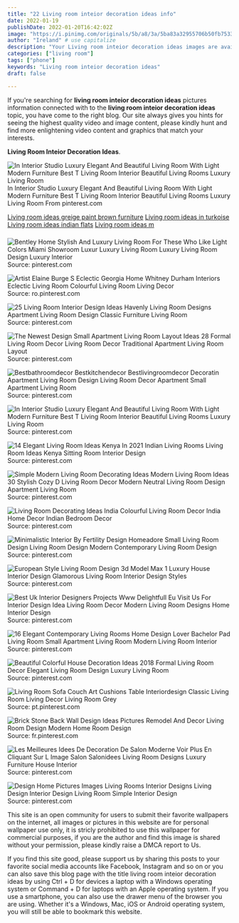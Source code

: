 ```yaml
---
title: "22 Living room inteior decoration ideas info"
date: 2022-01-19
publishDate: 2022-01-20T16:42:02Z
image: "https://i.pinimg.com/originals/5b/a8/3a/5ba83a32955706b50fb753351ddc7255.jpg"
author: "Ireland" # use capitalize
description: "Your Living room inteior decoration ideas images are available in this site. Living room inteior decoration ideas are a topic that is being searched for and liked by netizens now. You can Get the Living room inteior decoration ideas files here. Download all royalty-free photos."
categories: ["living room"]
tags: ["phone"]
keywords: "Living room inteior decoration ideas"
draft: false

---
```


If you're searching for **living room inteior decoration ideas** pictures information connected with to the **living room inteior decoration ideas** topic, you have come to the right  blog.  Our site always  gives you  hints  for seeing  the highest  quality video and image  content, please kindly hunt and find more enlightening video content and graphics  that match your interests.

**Living Room Inteior Decoration Ideas**. 

![In Interior Studio Luxury Elegant And Beautiful Living Room With Light Modern Furniture Best T Living Room Interior Beautiful Living Rooms Luxury Living Room](https://i.pinimg.com/originals/99/48/df/9948df5559d944e5a8ecdb78450f2e87.png "In Interior Studio Luxury Elegant And Beautiful Living Room With Light Modern Furniture Best T Living Room Interior Beautiful Living Rooms Luxury Living Room")
In Interior Studio Luxury Elegant And Beautiful Living Room With Light Modern Furniture Best T Living Room Interior Beautiful Living Rooms Luxury Living Room From pinterest.com

[Living room ideas greige paint brown furniture](/living-room-ideas-greige-paint-brown-furniture/)
[Living room ideas in turkoise](/living-room-ideas-in-turkoise/)
[Living room ideas indian flats](/living-room-ideas-indian-flats/)
[Living room ideas m](/living-room-ideas-m/)



### 

 


![Bentley Home Stylish And Luxury Living Room For These Who Like Light Colors Miami Showroom Luxur Luxury Living Room Luxury Living Room Design Luxury Interior](https://i.pinimg.com/736x/a3/5e/fa/a35efabbae3b008891d16698c4bcc937--bentley-home-luxury-living-rooms.jpg "Bentley Home Stylish And Luxury Living Room For These Who Like Light Colors Miami Showroom Luxur Luxury Living Room Luxury Living Room Design Luxury Interior")
Source: pinterest.com

 

![Artist Elaine Burge S Eclectic Georgia Home Whitney Durham Interiors Eclectic Living Room Colourful Living Room Living Decor](https://i.pinimg.com/originals/75/36/7c/75367c7a67220184bd623f428c438d37.jpg "Artist Elaine Burge S Eclectic Georgia Home Whitney Durham Interiors Eclectic Living Room Colourful Living Room Living Decor")
Source: ro.pinterest.com

 

![25 Living Room Interior Design Ideas Havenly Living Room Designs Apartment Living Room Design Classic Furniture Living Room](https://i.pinimg.com/originals/5d/2e/dd/5d2edd23f75683399970a462cf06c902.jpg "25 Living Room Interior Design Ideas Havenly Living Room Designs Apartment Living Room Design Classic Furniture Living Room")
Source: pinterest.com

 

![The Newest Design Small Apartment Living Room Layout Ideas 28 Formal Living Room Decor Living Room Decor Traditional Apartment Living Room Layout](https://i.pinimg.com/564x/cf/3a/c4/cf3ac4f3227baf6b6c8eb0d2e8a5d38c.jpg "The Newest Design Small Apartment Living Room Layout Ideas 28 Formal Living Room Decor Living Room Decor Traditional Apartment Living Room Layout")
Source: pinterest.com

 

![Bestbathroomdecor Bestkitchendecor Bestlivingroomdecor Decoratin Apartment Living Room Design Living Room Decor Apartment Small Apartment Living Room](https://i.pinimg.com/originals/c8/62/46/c86246a5a9996283bf6bb9c5e9f9ad0e.png "Bestbathroomdecor Bestkitchendecor Bestlivingroomdecor Decoratin Apartment Living Room Design Living Room Decor Apartment Small Apartment Living Room")
Source: pinterest.com

 

![In Interior Studio Luxury Elegant And Beautiful Living Room With Light Modern Furniture Best T Living Room Interior Beautiful Living Rooms Luxury Living Room](https://i.pinimg.com/originals/99/48/df/9948df5559d944e5a8ecdb78450f2e87.png "In Interior Studio Luxury Elegant And Beautiful Living Room With Light Modern Furniture Best T Living Room Interior Beautiful Living Rooms Luxury Living Room")
Source: pinterest.com

 

![14 Elegant Living Room Ideas Kenya In 2021 Indian Living Rooms Living Room Ideas Kenya Sitting Room Interior Design](https://i.pinimg.com/736x/f1/7d/59/f17d59922ac77fec5e6503edf4834f2b.jpg "14 Elegant Living Room Ideas Kenya In 2021 Indian Living Rooms Living Room Ideas Kenya Sitting Room Interior Design")
Source: pinterest.com

 

![Simple Modern Living Room Decorating Ideas Modern Living Room Ideas 30 Stylish Cozy D Living Room Decor Modern Neutral Living Room Design Apartment Living Room](https://i.pinimg.com/564x/33/69/48/336948bae17821109ade160ce1c15eaa.jpg "Simple Modern Living Room Decorating Ideas Modern Living Room Ideas 30 Stylish Cozy D Living Room Decor Modern Neutral Living Room Design Apartment Living Room")
Source: pinterest.com

 

![Living Room Decorating Ideas India Colourful Living Room Decor India Home Decor Indian Bedroom Decor](https://i.pinimg.com/originals/d9/39/bc/d939bc8d795e61d9e50d7bd137071385.jpg "Living Room Decorating Ideas India Colourful Living Room Decor India Home Decor Indian Bedroom Decor")
Source: pinterest.com

 

![Minimalistic Interior By Fertility Design Homeadore Small Living Room Design Living Room Design Modern Contemporary Living Room Design](https://i.pinimg.com/originals/07/48/e7/0748e79f057d4ff9626f8254fbfb8cdd.jpg "Minimalistic Interior By Fertility Design Homeadore Small Living Room Design Living Room Design Modern Contemporary Living Room Design")
Source: pinterest.com

 

![European Style Living Room Design 3d Model Max 1 Luxury House Interior Design Glamorous Living Room Interior Design Styles](https://i.pinimg.com/564x/46/3b/71/463b7131bf837aa7f386602d9772b3f6.jpg "European Style Living Room Design 3d Model Max 1 Luxury House Interior Design Glamorous Living Room Interior Design Styles")
Source: pinterest.com

 

![Best Uk Interior Designers Projects Www Delightfull Eu Visit Us For Interior Design Idea Living Room Decor Modern Living Room Designs Home Interior Design](https://i.pinimg.com/originals/ac/4b/ec/ac4bec2b265995509e9dee0df1392d66.jpg "Best Uk Interior Designers Projects Www Delightfull Eu Visit Us For Interior Design Idea Living Room Decor Modern Living Room Designs Home Interior Design")
Source: pinterest.com

 

![16 Elegant Contemporary Living Rooms Home Design Lover Bachelor Pad Living Room Small Apartment Living Room Modern Living Room Interior](https://i.pinimg.com/originals/de/fa/09/defa09c18432844d28c0608bea7acff9.jpg "16 Elegant Contemporary Living Rooms Home Design Lover Bachelor Pad Living Room Small Apartment Living Room Modern Living Room Interior")
Source: pinterest.com

 

![Beautiful Colorful House Decoration Ideas 2018 Formal Living Room Decor Elegant Living Room Design Luxury Living Room](https://i.pinimg.com/originals/b2/2b/8a/b22b8a1b95e0e8e00a049f57c8a32b16.jpg "Beautiful Colorful House Decoration Ideas 2018 Formal Living Room Decor Elegant Living Room Design Luxury Living Room")
Source: pinterest.com

 

![Living Room Sofa Couch Art Cushions Table Interiordesign Classic Living Room Living Decor Living Room Grey](https://i.pinimg.com/originals/6c/12/28/6c12286d0d1ec2517119c203e89e0e58.jpg "Living Room Sofa Couch Art Cushions Table Interiordesign Classic Living Room Living Decor Living Room Grey")
Source: pt.pinterest.com

 

![Brick Stone Back Wall Design Ideas Pictures Remodel And Decor Living Room Design Modern Home Room Design](https://i.pinimg.com/originals/e5/ff/8c/e5ff8cda3e13782172bc04e943815a73.jpg "Brick Stone Back Wall Design Ideas Pictures Remodel And Decor Living Room Design Modern Home Room Design")
Source: fr.pinterest.com

 

![Les Meilleures Idees De Decoration De Salon Moderne Voir Plus En Cliquant Sur L Image Salon Salonidees Living Room Designs Luxury Furniture House Interior](https://i.pinimg.com/originals/c5/17/56/c5175609f96d578b04b58cfce60104fe.jpg "Les Meilleures Idees De Decoration De Salon Moderne Voir Plus En Cliquant Sur L Image Salon Salonidees Living Room Designs Luxury Furniture House Interior")
Source: pinterest.com

 

![Design Home Pictures Images Living Rooms Interior Designs Living Design Interior Design Living Room Simple Interior Design](https://i.pinimg.com/originals/5b/a8/3a/5ba83a32955706b50fb753351ddc7255.jpg "Design Home Pictures Images Living Rooms Interior Designs Living Design Interior Design Living Room Simple Interior Design")
Source: pinterest.com

 

This site is an open community for users to submit their favorite wallpapers on the internet, all images or pictures in this website are for personal wallpaper use only, it is stricly prohibited to use this wallpaper for commercial purposes, if you are the author and find this image is shared without your permission, please kindly raise a DMCA report to Us.

If you find this site good, please support us by sharing this posts to your favorite social media accounts like Facebook, Instagram and so on or you can also save this blog page with the title living room inteior decoration ideas by using Ctrl + D for devices a laptop with a Windows operating system or Command + D for laptops with an Apple operating system. If you use a smartphone, you can also use the drawer menu of the browser you are using. Whether it's a Windows, Mac, iOS or Android operating system, you will still be able to bookmark this website.
